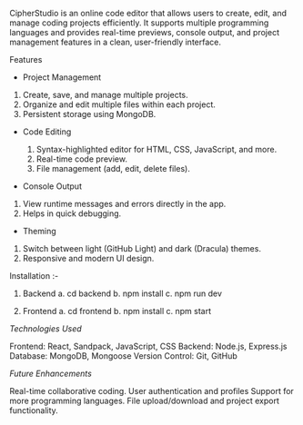 CipherStudio is an online code editor that allows users to create, edit, and manage coding projects efficiently. It supports multiple programming languages and provides real-time previews, console output, and project management features in a clean, user-friendly interface.

Features

* Project Management
 1. Create, save, and manage multiple projects.
 2. Organize and edit multiple files within each project.
 3. Persistent storage using MongoDB.
    
* Code Editing
  1. Syntax-highlighted editor for HTML, CSS, JavaScript, and more.
  2. Real-time code preview.
  3. File management (add, edit, delete files).
     
* Console Output
 1. View runtime messages and errors directly in the app.
 2. Helps in quick debugging.
    
* Theming
 1. Switch between light (GitHub Light) and dark (Dracula) themes.
 2. Responsive and modern UI design.

Installation :- 
1. Backend
   a. cd backend
   b. npm install
   c. npm run dev
   
3. Frontend
   a. cd frontend
   b. npm install
   c. npm start

*Technologies Used*

Frontend: React, Sandpack, JavaScript, CSS
Backend: Node.js, Express.js
Database: MongoDB, Mongoose
Version Control: Git, GitHub

*Future Enhancements*

Real-time collaborative coding.
User authentication and profiles
Support for more programming languages.
File upload/download and project export functionality.

